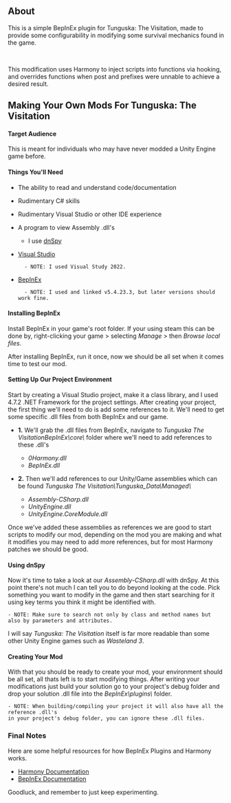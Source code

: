 ﻿## About

This is a simple BepInEx plugin for Tunguska: The Visitation, made to provide some configurability
in modifying some survival mechanics found in the game.

<br>

This modification uses Harmony to inject scripts into functions via hooking,
and overrides functions when post and prefixes were unnable to achieve a desired result.

## Making Your Own Mods For Tunguska: The Visitation

#### Target Audience
This is meant for individuals who may have never modded a Unity Engine game before.

#### Things You'll Need
* The ability to read and understand code/documentation
* Rudimentary C# skills
* Rudimentary Visual Studio or other IDE experience
* A program to view Assembly .dll's
    - I use [dnSpy](https://github.com/dnSpy/dnSpy)
* [Visual Studio](https://visualstudio.microsoft.com/downloads/)

        - NOTE: I used Visual Study 2022.
* [BepInEx](https://github.com/BepInEx/BepInEx/releases/tag/v5.4.23.3)

        - NOTE: I used and linked v5.4.23.3, but later versions should work fine.

#### Installing BepInEx
Install BepInEx in your game's root folder. If your using steam this can be done by,
right-clicking your game > selecting *Manage* > then *Browse local files*.

After installing BepInEx, run it once, now we should be all set when it comes time to test our mod.

#### Setting Up Our Project Environment
Start by creating a Visual Studio project, make it a class library, and I used 4.7.2 .NET Framework for the project settings. After creating your project, the first thing we'll need to do is add some references to it. We'll need to get some specific .dll files from both BepInEx and our game.

* **1.** We'll grab the .dll files from BepInEx, navigate to *Tunguska The VisitationBepInEx\core\\* folder where we'll need to add references to these .dll's
    - *0Harmony.dll*
    - *BepInEx.dll*

* **2.** Then we'll add references to our Unity/Game assemblies which can be found *Tunguska The Visitation\Tunguska_Data\Managed\\*
    - *Assembly-CSharp.dll*
    - *UnityEngine.dll*
    - *UnityEngine.CoreModule.dll*

Once we've added these assemblies as references we are good to start scripts to modify our mod, depending on the mod you are making and what it modifies you may need to add more references, but for most Harmony patches we should be good.

#### Using dnSpy
Now it's time to take a look at our *Assembly-CSharp.dll* with dnSpy. At this point there's not much I can tell you to do beyond looking at the code. Pick something you want to modify in the game and then start searching for it using key terms you think it might be identified with.

    - NOTE: Make sure to search not only by class and method names but also by parameters and attributes.

I will say *Tunguska: The Visitation* itself is far more readable than some other Unity Engine games such as *Wasteland 3*.

#### Creating Your Mod
With that you should be ready to create your mod, your environment should be all set, all thats left is to start modifying things. After writing your modifications just build your solution go to your project's debug folder and drop your solution .dll file into the *BepInEx\plugins\\* folder.

    - NOTE: When building/compiling your project it will also have all the reference .dll's 
    in your project's debug folder, you can ignore these .dll files.

### Final Notes
Here are some helpful resources for how BepInEx Plugins and Harmony works.
* [Harmony Documentation](https://harmony.pardeike.net/articles/patching.html)
* [BepInEx Documentation](https://docs.bepinex.dev/)

Goodluck, and remember to just keep experimenting.